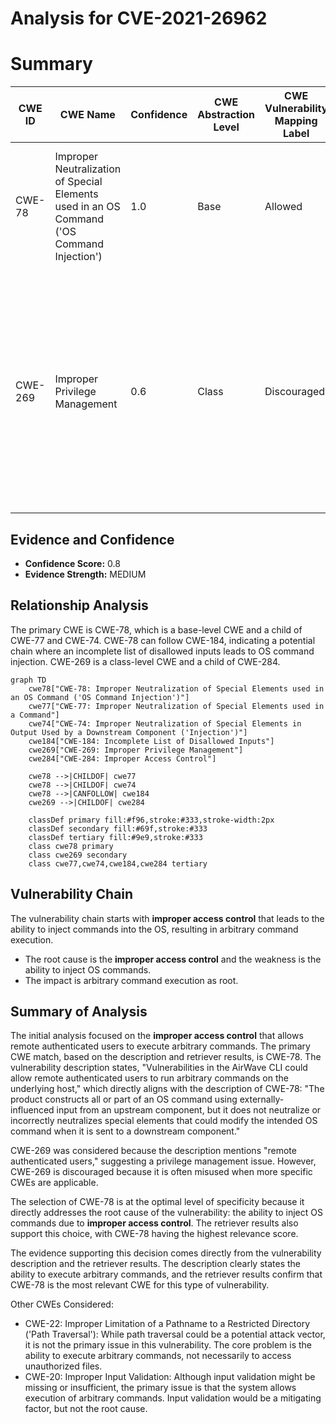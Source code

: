 # Analysis for CVE-2021-26962

# Summary
| CWE ID | CWE Name | Confidence | CWE Abstraction Level | CWE Vulnerability Mapping Label | CWE-Vulnerability Mapping Notes |
|---|---|---|---|---|---|
| CWE-78 | Improper Neutralization of Special Elements used in an OS Command ('OS Command Injection') | 1.0 | Base | Allowed | Primary CWE. Matches the **improper access control** leading to arbitrary command execution. |
| CWE-269 | Improper Privilege Management | 0.6 | Class | Discouraged | Secondary CWE. The vulnerability allows remote authenticated users to run arbitrary commands, suggesting a problem with privilege management. However, it is a less specific root cause than command injection. |

## Evidence and Confidence

*   **Confidence Score:** 0.8
*   **Evidence Strength:** MEDIUM

## Relationship Analysis
The primary CWE is CWE-78, which is a base-level CWE and a child of CWE-77 and CWE-74. CWE-78 can follow CWE-184, indicating a potential chain where an incomplete list of disallowed inputs leads to OS command injection. CWE-269 is a class-level CWE and a child of CWE-284.

```mermaid
graph TD
    cwe78["CWE-78: Improper Neutralization of Special Elements used in an OS Command ('OS Command Injection')"]
    cwe77["CWE-77: Improper Neutralization of Special Elements used in a Command"]
    cwe74["CWE-74: Improper Neutralization of Special Elements in Output Used by a Downstream Component ('Injection')"]
    cwe184["CWE-184: Incomplete List of Disallowed Inputs"]
    cwe269["CWE-269: Improper Privilege Management"]
    cwe284["CWE-284: Improper Access Control"]
    
    cwe78 -->|CHILDOF| cwe77
    cwe78 -->|CHILDOF| cwe74
    cwe78 -->|CANFOLLOW| cwe184
    cwe269 -->|CHILDOF| cwe284
    
    classDef primary fill:#f96,stroke:#333,stroke-width:2px
    classDef secondary fill:#69f,stroke:#333
    classDef tertiary fill:#9e9,stroke:#333
    class cwe78 primary
    class cwe269 secondary
    class cwe77,cwe74,cwe184,cwe284 tertiary
```

## Vulnerability Chain
The vulnerability chain starts with **improper access control** that leads to the ability to inject commands into the OS, resulting in arbitrary command execution.
  - The root cause is the **improper access control** and the weakness is the ability to inject OS commands.
  - The impact is arbitrary command execution as root.

## Summary of Analysis
The initial analysis focused on the **improper access control** that allows remote authenticated users to execute arbitrary commands. The primary CWE match, based on the description and retriever results, is CWE-78. The vulnerability description states, "Vulnerabilities in the AirWave CLI could allow remote authenticated users to run arbitrary commands on the underlying host," which directly aligns with the description of CWE-78: "The product constructs all or part of an OS command using externally-influenced input from an upstream component, but it does not neutralize or incorrectly neutralizes special elements that could modify the intended OS command when it is sent to a downstream component."

CWE-269 was considered because the description mentions "remote authenticated users," suggesting a privilege management issue. However, CWE-269 is discouraged because it is often misused when more specific CWEs are applicable.

The selection of CWE-78 is at the optimal level of specificity because it directly addresses the root cause of the vulnerability: the ability to inject OS commands due to **improper access control**. The retriever results also support this choice, with CWE-78 having the highest relevance score.

The evidence supporting this decision comes directly from the vulnerability description and the retriever results. The description clearly states the ability to execute arbitrary commands, and the retriever results confirm that CWE-78 is the most relevant CWE for this type of vulnerability.

Other CWEs Considered:

*   CWE-22: Improper Limitation of a Pathname to a Restricted Directory ('Path Traversal'): While path traversal could be a potential attack vector, it is not the primary issue in this vulnerability. The core problem is the ability to execute arbitrary commands, not necessarily to access unauthorized files.
*   CWE-20: Improper Input Validation: Although input validation might be missing or insufficient, the primary issue is that the system allows execution of arbitrary commands. Input validation would be a mitigating factor, but not the root cause.